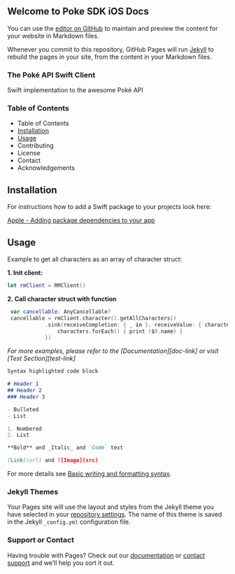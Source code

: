 ## Welcome to Poke SDK iOS Docs

You can use the [editor on GitHub](https://github.com/Mahia113/pokeSDKiOS/edit/gh-pages/index.md) to maintain and preview the content for your website in Markdown files.

Whenever you commit to this repository, GitHub Pages will run [Jekyll](https://jekyllrb.com/) to rebuild the pages in your site, from the content in your Markdown files.


### The Poké API Swift Client

Swift implementation to the awesome Poké API


### Table of Contents 

- Table of Contents
- [Installation](#installation)
- [Usage](#usage)
- Contributing
- License
- Contact
- Acknowledgements


<!-- INSTALLATION -->
## Installation

For instructions how to add a Swift package to your projects look here:

[Apple - Adding package dependencies to your app](https://developer.apple.com/documentation/xcode/adding_package_dependencies_to_your_app)


<!-- USAGE EXAMPLES -->
## Usage

Example to get all characters as an array of character struct:

**1. Init client:**
```swift
let rmClient = RMClient()
```

**2. Call character struct with function**
```swift
 var cancellable: AnyCancellable?
 cancellable = rmClient.character().getAllCharacters()
            .sink(receiveCompletion: { _ in }, receiveValue: { characters in
                characters.forEach() { print ($0.name) }
            })
```

*For more examples, please refer to the [Documentation][doc-link] or visit [Test Section][test-link]*



```markdown
Syntax highlighted code block

# Header 1
## Header 2
### Header 3

- Bulleted
- List

1. Numbered
2. List

**Bold** and _Italic_ and `Code` text

[Link](url) and ![Image](src)
```

For more details see [Basic writing and formatting syntax](https://docs.github.com/en/github/writing-on-github/getting-started-with-writing-and-formatting-on-github/basic-writing-and-formatting-syntax).

### Jekyll Themes

Your Pages site will use the layout and styles from the Jekyll theme you have selected in your [repository settings](https://github.com/Mahia113/pokeSDKiOS/settings/pages). The name of this theme is saved in the Jekyll `_config.yml` configuration file.

### Support or Contact

Having trouble with Pages? Check out our [documentation](https://docs.github.com/categories/github-pages-basics/) or [contact support](https://support.github.com/contact) and we’ll help you sort it out.
